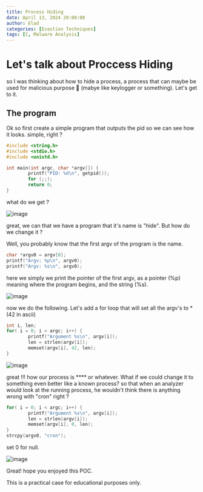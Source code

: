 ```yaml
---
title: Process Hiding
date: April 13, 2024 20:08:00
author: Elad
categories: [Evastion Techniques]
tags: [C, Malware Analysis]
---
```


# Let's talk about Proccess Hiding

so I was thinking about how to hide a process, a process that can maybe be used for malicious purpose 🤫 (mabye like keylogger or something). Let's get to it.

## The program
Ok so first create a simple program that outputs the pid so we can see how it looks. simple, right ?

```cpp
#include <string.h>
#include <stdio.h>
#include <unistd.h>

int main(int argc, char *argv[]) {
        printf("PID: %d\n", getpid());
        for (;;);
        return 0;
}
```

what do we get ?

![image](https://github.com/Eladye/keybase.md/assets/102996033/50336731-244c-4042-9238-e42f3b58f1b8)

great, we can that we have a program that it's name is "hide". But how do we change it ?

Well, you probably know that the first argv of the program is the name. 

```cpp
char *argv0 = argv[0];
printf("Argv: %p\n", argv0);
printf("Argv: %s\n", argv0);
```
here we simply we print the pointer of the first argv, as a pointer (%p) meaning where the program begins, and the string (%s).

![image](https://github.com/Eladye/keybase.md/assets/102996033/8db565ce-ece0-4c49-801c-56b2cc098ee3)

now we do the following. Let's add a for loop that will set all the argv's to * (42 in ascii)

```cpp
int i, len;
for( i = 0; i < argc; i++) {
        printf("Argument %s\n", argv[i]);
        len = strlen(argv[i]);
        memset(argv[i], 42, len);
}
```

![image](https://github.com/Eladye/keybase.md/assets/102996033/cb0d1faf-cacb-4315-b6a4-ee531f241d05)

great !!! how our process is **** or whatever. What if we could change it to something even better like a known process? so that when an analyzer would look at the running process, he wouldn't think there is anything wrong with "cron" right ?


```c
for( i = 0; i < argc; i++) {
        printf("Argument %s\n", argv[i]);
        len = strlen(argv[i]);
        memset(argv[i], 0, len);
}
strcpy(argv0, "cron");
```
set 0 for null.

![image](https://github.com/Eladye/keybase.md/assets/102996033/55c49023-73b6-4934-8138-6af55ca69477)

Great! hope you enjoyed this POC.

This is a practical case for educational purposes only.





